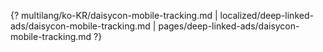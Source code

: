 {? multilang/ko-KR/daisycon-mobile-tracking.md | localized/deep-linked-ads/daisycon-mobile-tracking.md | pages/deep-linked-ads/daisycon-mobile-tracking.md ?}
